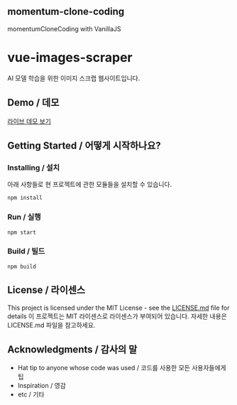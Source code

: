 ## momentum-clone-coding

momentumCloneCoding with VanillaJS
# vue-images-scraper

AI 모델 학습을 위한 이미지 스크랩 웹사이트입니다. 

## Demo / 데모

[라이브 데모 보기](https://vue-image-scrapper.herokuapp.com/)

## Getting Started / 어떻게 시작하나요?

### Installing / 설치

아래 사항들로 현 프로젝트에 관한 모듈들을 설치할 수 있습니다.

```
npm install
```

### Run / 실행

```
npm start
```

### Build / 빌드

```
npm build
```

## License / 라이센스

This project is licensed under the MIT License - see the [LICENSE.md](https://gist.github.com/PurpleBooth/LICENSE.md) file for details
이 프로젝트는 MIT 라이센스로 라이센스가 부여되어 있습니다. 자세한 내용은 LICENSE.md 파일을 참고하세요.

## Acknowledgments / 감사의 말

- Hat tip to anyone whose code was used / 코드를 사용한 모든 사용자들에게 팁
- Inspiration / 영감
- etc / 기타
